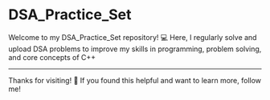 # DSA_Practice_Set

Welcome to my DSA_Practice_Set repository! 💻
Here, I regularly solve and upload DSA problems to improve my skills in programming, problem solving, and core concepts of C++

-----
Thanks for visiting! 🌟 
If you found this helpful and want to learn more, follow me!  
